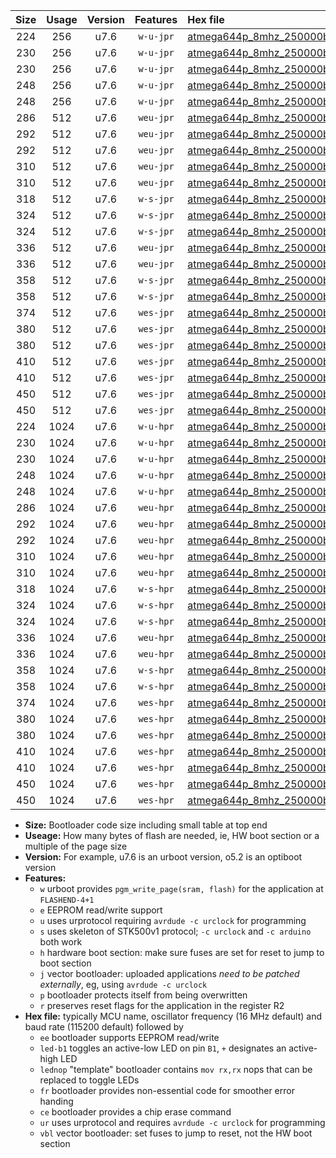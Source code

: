 |Size|Usage|Version|Features|Hex file|
|:-:|:-:|:-:|:-:|:--|
|224|256|u7.6|`w-u-jpr`|[atmega644p_8mhz_250000bps_ur_vbl.hex](https://raw.githubusercontent.com/stefanrueger/urboot/main//atmega644p_8mhz_250000bps_ur_vbl.hex)|
|230|256|u7.6|`w-u-jpr`|[atmega644p_8mhz_250000bps_led+b0_ur_vbl.hex](https://raw.githubusercontent.com/stefanrueger/urboot/main//atmega644p_8mhz_250000bps_led+b0_ur_vbl.hex)|
|230|256|u7.6|`w-u-jpr`|[atmega644p_8mhz_250000bps_lednop_ur_vbl.hex](https://raw.githubusercontent.com/stefanrueger/urboot/main//atmega644p_8mhz_250000bps_lednop_ur_vbl.hex)|
|248|256|u7.6|`w-u-jpr`|[atmega644p_8mhz_250000bps_led+b0_fr_ur_vbl.hex](https://raw.githubusercontent.com/stefanrueger/urboot/main//atmega644p_8mhz_250000bps_led+b0_fr_ur_vbl.hex)|
|248|256|u7.6|`w-u-jpr`|[atmega644p_8mhz_250000bps_lednop_fr_ur_vbl.hex](https://raw.githubusercontent.com/stefanrueger/urboot/main//atmega644p_8mhz_250000bps_lednop_fr_ur_vbl.hex)|
|286|512|u7.6|`weu-jpr`|[atmega644p_8mhz_250000bps_ee_ur_vbl.hex](https://raw.githubusercontent.com/stefanrueger/urboot/main//atmega644p_8mhz_250000bps_ee_ur_vbl.hex)|
|292|512|u7.6|`weu-jpr`|[atmega644p_8mhz_250000bps_ee_led+b0_ur_vbl.hex](https://raw.githubusercontent.com/stefanrueger/urboot/main//atmega644p_8mhz_250000bps_ee_led+b0_ur_vbl.hex)|
|292|512|u7.6|`weu-jpr`|[atmega644p_8mhz_250000bps_ee_lednop_ur_vbl.hex](https://raw.githubusercontent.com/stefanrueger/urboot/main//atmega644p_8mhz_250000bps_ee_lednop_ur_vbl.hex)|
|310|512|u7.6|`weu-jpr`|[atmega644p_8mhz_250000bps_ee_led+b0_fr_ur_vbl.hex](https://raw.githubusercontent.com/stefanrueger/urboot/main//atmega644p_8mhz_250000bps_ee_led+b0_fr_ur_vbl.hex)|
|310|512|u7.6|`weu-jpr`|[atmega644p_8mhz_250000bps_ee_lednop_fr_ur_vbl.hex](https://raw.githubusercontent.com/stefanrueger/urboot/main//atmega644p_8mhz_250000bps_ee_lednop_fr_ur_vbl.hex)|
|318|512|u7.6|`w-s-jpr`|[atmega644p_8mhz_250000bps_vbl.hex](https://raw.githubusercontent.com/stefanrueger/urboot/main//atmega644p_8mhz_250000bps_vbl.hex)|
|324|512|u7.6|`w-s-jpr`|[atmega644p_8mhz_250000bps_led+b0_vbl.hex](https://raw.githubusercontent.com/stefanrueger/urboot/main//atmega644p_8mhz_250000bps_led+b0_vbl.hex)|
|324|512|u7.6|`w-s-jpr`|[atmega644p_8mhz_250000bps_lednop_vbl.hex](https://raw.githubusercontent.com/stefanrueger/urboot/main//atmega644p_8mhz_250000bps_lednop_vbl.hex)|
|336|512|u7.6|`weu-jpr`|[atmega644p_8mhz_250000bps_ee_led+b0_fr_ce_ur_vbl.hex](https://raw.githubusercontent.com/stefanrueger/urboot/main//atmega644p_8mhz_250000bps_ee_led+b0_fr_ce_ur_vbl.hex)|
|336|512|u7.6|`weu-jpr`|[atmega644p_8mhz_250000bps_ee_lednop_fr_ce_ur_vbl.hex](https://raw.githubusercontent.com/stefanrueger/urboot/main//atmega644p_8mhz_250000bps_ee_lednop_fr_ce_ur_vbl.hex)|
|358|512|u7.6|`w-s-jpr`|[atmega644p_8mhz_250000bps_led+b0_fr_vbl.hex](https://raw.githubusercontent.com/stefanrueger/urboot/main//atmega644p_8mhz_250000bps_led+b0_fr_vbl.hex)|
|358|512|u7.6|`w-s-jpr`|[atmega644p_8mhz_250000bps_lednop_fr_vbl.hex](https://raw.githubusercontent.com/stefanrueger/urboot/main//atmega644p_8mhz_250000bps_lednop_fr_vbl.hex)|
|374|512|u7.6|`wes-jpr`|[atmega644p_8mhz_250000bps_ee_vbl.hex](https://raw.githubusercontent.com/stefanrueger/urboot/main//atmega644p_8mhz_250000bps_ee_vbl.hex)|
|380|512|u7.6|`wes-jpr`|[atmega644p_8mhz_250000bps_ee_led+b0_vbl.hex](https://raw.githubusercontent.com/stefanrueger/urboot/main//atmega644p_8mhz_250000bps_ee_led+b0_vbl.hex)|
|380|512|u7.6|`wes-jpr`|[atmega644p_8mhz_250000bps_ee_lednop_vbl.hex](https://raw.githubusercontent.com/stefanrueger/urboot/main//atmega644p_8mhz_250000bps_ee_lednop_vbl.hex)|
|410|512|u7.6|`wes-jpr`|[atmega644p_8mhz_250000bps_ee_led+b0_fr_vbl.hex](https://raw.githubusercontent.com/stefanrueger/urboot/main//atmega644p_8mhz_250000bps_ee_led+b0_fr_vbl.hex)|
|410|512|u7.6|`wes-jpr`|[atmega644p_8mhz_250000bps_ee_lednop_fr_vbl.hex](https://raw.githubusercontent.com/stefanrueger/urboot/main//atmega644p_8mhz_250000bps_ee_lednop_fr_vbl.hex)|
|450|512|u7.6|`wes-jpr`|[atmega644p_8mhz_250000bps_ee_led+b0_fr_ce_vbl.hex](https://raw.githubusercontent.com/stefanrueger/urboot/main//atmega644p_8mhz_250000bps_ee_led+b0_fr_ce_vbl.hex)|
|450|512|u7.6|`wes-jpr`|[atmega644p_8mhz_250000bps_ee_lednop_fr_ce_vbl.hex](https://raw.githubusercontent.com/stefanrueger/urboot/main//atmega644p_8mhz_250000bps_ee_lednop_fr_ce_vbl.hex)|
|224|1024|u7.6|`w-u-hpr`|[atmega644p_8mhz_250000bps_ur.hex](https://raw.githubusercontent.com/stefanrueger/urboot/main//atmega644p_8mhz_250000bps_ur.hex)|
|230|1024|u7.6|`w-u-hpr`|[atmega644p_8mhz_250000bps_led+b0_ur.hex](https://raw.githubusercontent.com/stefanrueger/urboot/main//atmega644p_8mhz_250000bps_led+b0_ur.hex)|
|230|1024|u7.6|`w-u-hpr`|[atmega644p_8mhz_250000bps_lednop_ur.hex](https://raw.githubusercontent.com/stefanrueger/urboot/main//atmega644p_8mhz_250000bps_lednop_ur.hex)|
|248|1024|u7.6|`w-u-hpr`|[atmega644p_8mhz_250000bps_led+b0_fr_ur.hex](https://raw.githubusercontent.com/stefanrueger/urboot/main//atmega644p_8mhz_250000bps_led+b0_fr_ur.hex)|
|248|1024|u7.6|`w-u-hpr`|[atmega644p_8mhz_250000bps_lednop_fr_ur.hex](https://raw.githubusercontent.com/stefanrueger/urboot/main//atmega644p_8mhz_250000bps_lednop_fr_ur.hex)|
|286|1024|u7.6|`weu-hpr`|[atmega644p_8mhz_250000bps_ee_ur.hex](https://raw.githubusercontent.com/stefanrueger/urboot/main//atmega644p_8mhz_250000bps_ee_ur.hex)|
|292|1024|u7.6|`weu-hpr`|[atmega644p_8mhz_250000bps_ee_led+b0_ur.hex](https://raw.githubusercontent.com/stefanrueger/urboot/main//atmega644p_8mhz_250000bps_ee_led+b0_ur.hex)|
|292|1024|u7.6|`weu-hpr`|[atmega644p_8mhz_250000bps_ee_lednop_ur.hex](https://raw.githubusercontent.com/stefanrueger/urboot/main//atmega644p_8mhz_250000bps_ee_lednop_ur.hex)|
|310|1024|u7.6|`weu-hpr`|[atmega644p_8mhz_250000bps_ee_led+b0_fr_ur.hex](https://raw.githubusercontent.com/stefanrueger/urboot/main//atmega644p_8mhz_250000bps_ee_led+b0_fr_ur.hex)|
|310|1024|u7.6|`weu-hpr`|[atmega644p_8mhz_250000bps_ee_lednop_fr_ur.hex](https://raw.githubusercontent.com/stefanrueger/urboot/main//atmega644p_8mhz_250000bps_ee_lednop_fr_ur.hex)|
|318|1024|u7.6|`w-s-hpr`|[atmega644p_8mhz_250000bps.hex](https://raw.githubusercontent.com/stefanrueger/urboot/main//atmega644p_8mhz_250000bps.hex)|
|324|1024|u7.6|`w-s-hpr`|[atmega644p_8mhz_250000bps_led+b0.hex](https://raw.githubusercontent.com/stefanrueger/urboot/main//atmega644p_8mhz_250000bps_led+b0.hex)|
|324|1024|u7.6|`w-s-hpr`|[atmega644p_8mhz_250000bps_lednop.hex](https://raw.githubusercontent.com/stefanrueger/urboot/main//atmega644p_8mhz_250000bps_lednop.hex)|
|336|1024|u7.6|`weu-hpr`|[atmega644p_8mhz_250000bps_ee_led+b0_fr_ce_ur.hex](https://raw.githubusercontent.com/stefanrueger/urboot/main//atmega644p_8mhz_250000bps_ee_led+b0_fr_ce_ur.hex)|
|336|1024|u7.6|`weu-hpr`|[atmega644p_8mhz_250000bps_ee_lednop_fr_ce_ur.hex](https://raw.githubusercontent.com/stefanrueger/urboot/main//atmega644p_8mhz_250000bps_ee_lednop_fr_ce_ur.hex)|
|358|1024|u7.6|`w-s-hpr`|[atmega644p_8mhz_250000bps_led+b0_fr.hex](https://raw.githubusercontent.com/stefanrueger/urboot/main//atmega644p_8mhz_250000bps_led+b0_fr.hex)|
|358|1024|u7.6|`w-s-hpr`|[atmega644p_8mhz_250000bps_lednop_fr.hex](https://raw.githubusercontent.com/stefanrueger/urboot/main//atmega644p_8mhz_250000bps_lednop_fr.hex)|
|374|1024|u7.6|`wes-hpr`|[atmega644p_8mhz_250000bps_ee.hex](https://raw.githubusercontent.com/stefanrueger/urboot/main//atmega644p_8mhz_250000bps_ee.hex)|
|380|1024|u7.6|`wes-hpr`|[atmega644p_8mhz_250000bps_ee_led+b0.hex](https://raw.githubusercontent.com/stefanrueger/urboot/main//atmega644p_8mhz_250000bps_ee_led+b0.hex)|
|380|1024|u7.6|`wes-hpr`|[atmega644p_8mhz_250000bps_ee_lednop.hex](https://raw.githubusercontent.com/stefanrueger/urboot/main//atmega644p_8mhz_250000bps_ee_lednop.hex)|
|410|1024|u7.6|`wes-hpr`|[atmega644p_8mhz_250000bps_ee_led+b0_fr.hex](https://raw.githubusercontent.com/stefanrueger/urboot/main//atmega644p_8mhz_250000bps_ee_led+b0_fr.hex)|
|410|1024|u7.6|`wes-hpr`|[atmega644p_8mhz_250000bps_ee_lednop_fr.hex](https://raw.githubusercontent.com/stefanrueger/urboot/main//atmega644p_8mhz_250000bps_ee_lednop_fr.hex)|
|450|1024|u7.6|`wes-hpr`|[atmega644p_8mhz_250000bps_ee_led+b0_fr_ce.hex](https://raw.githubusercontent.com/stefanrueger/urboot/main//atmega644p_8mhz_250000bps_ee_led+b0_fr_ce.hex)|
|450|1024|u7.6|`wes-hpr`|[atmega644p_8mhz_250000bps_ee_lednop_fr_ce.hex](https://raw.githubusercontent.com/stefanrueger/urboot/main//atmega644p_8mhz_250000bps_ee_lednop_fr_ce.hex)|

- **Size:** Bootloader code size including small table at top end
- **Useage:** How many bytes of flash are needed, ie, HW boot section or a multiple of the page size
- **Version:** For example, u7.6 is an urboot version, o5.2 is an optiboot version
- **Features:**
  + `w` urboot provides `pgm_write_page(sram, flash)` for the application at `FLASHEND-4+1`
  + `e` EEPROM read/write support
  + `u` uses urprotocol requiring `avrdude -c urclock` for programming
  + `s` uses skeleton of STK500v1 protocol; `-c urclock` and `-c arduino` both work
  + `h` hardware boot section: make sure fuses are set for reset to jump to boot section
  + `j` vector bootloader: uploaded applications *need to be patched externally*, eg, using `avrdude -c urclock`
  + `p` bootloader protects itself from being overwritten
  + `r` preserves reset flags for the application in the register R2
- **Hex file:** typically MCU name, oscillator frequency (16 MHz default) and baud rate (115200 default) followed by
  + `ee` bootloader supports EEPROM read/write
  + `led-b1` toggles an active-low LED on pin `B1`, `+` designates an active-high LED
  + `lednop` "template" bootloader contains `mov rx,rx` nops that can be replaced to toggle LEDs
  + `fr` bootloader provides non-essential code for smoother error handing
  + `ce` bootloader provides a chip erase command
  + `ur` uses urprotocol and requires `avrdude -c urclock` for programming
  + `vbl` vector bootloader: set fuses to jump to reset, not the HW boot section
